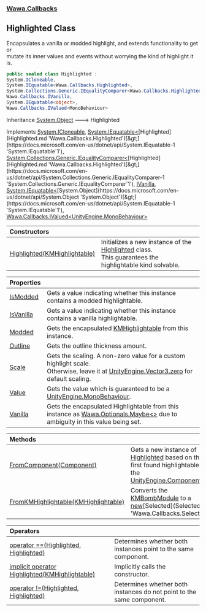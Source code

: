 ### [Wawa.Callbacks](Wawa.Callbacks.md 'Wawa.Callbacks')

## Highlighted Class

Encapsulates a vanilla or modded highlight, and extends functionality to get or  
mutate its inner values and events without worrying the kind of highlight it is.

```csharp
public sealed class Highlighted :
System.ICloneable,
System.IEquatable<Wawa.Callbacks.Highlighted>,
System.Collections.Generic.IEqualityComparer<Wawa.Callbacks.Highlighted>,
Wawa.Callbacks.IVanilla,
System.IEquatable<object>,
Wawa.Callbacks.IValued<MonoBehaviour>
```

Inheritance [System.Object](https://docs.microsoft.com/en-us/dotnet/api/System.Object 'System.Object') &#129106; Highlighted

Implements [System.ICloneable](https://docs.microsoft.com/en-us/dotnet/api/System.ICloneable 'System.ICloneable'), [System.IEquatable&lt;](https://docs.microsoft.com/en-us/dotnet/api/System.IEquatable-1 'System.IEquatable`1')[Highlighted](Highlighted.md 'Wawa.Callbacks.Highlighted')[&gt;](https://docs.microsoft.com/en-us/dotnet/api/System.IEquatable-1 'System.IEquatable`1'), [System.Collections.Generic.IEqualityComparer&lt;](https://docs.microsoft.com/en-us/dotnet/api/System.Collections.Generic.IEqualityComparer-1 'System.Collections.Generic.IEqualityComparer`1')[Highlighted](Highlighted.md 'Wawa.Callbacks.Highlighted')[&gt;](https://docs.microsoft.com/en-us/dotnet/api/System.Collections.Generic.IEqualityComparer-1 'System.Collections.Generic.IEqualityComparer`1'), [IVanilla](IVanilla.md 'Wawa.Callbacks.IVanilla'), [System.IEquatable&lt;](https://docs.microsoft.com/en-us/dotnet/api/System.IEquatable-1 'System.IEquatable`1')[System.Object](https://docs.microsoft.com/en-us/dotnet/api/System.Object 'System.Object')[&gt;](https://docs.microsoft.com/en-us/dotnet/api/System.IEquatable-1 'System.IEquatable`1'), [Wawa.Callbacks.IValued&lt;](IValued{T}.md 'Wawa.Callbacks.IValued<T>')[UnityEngine.MonoBehaviour](https://docs.microsoft.com/en-us/dotnet/api/UnityEngine.MonoBehaviour 'UnityEngine.MonoBehaviour')[&gt;](IValued{T}.md 'Wawa.Callbacks.IValued<T>')

| Constructors | |
| :--- | :--- |
| [Highlighted(KMHighlightable)](Highlighted..ctor(KMHighlightable).md 'Wawa.Callbacks.Highlighted.Highlighted(KMHighlightable)') | Initializes a new instance of the [Highlighted](Highlighted.md 'Wawa.Callbacks.Highlighted') class.<br/>This guarantees the highlightable kind solvable. |

| Properties | |
| :--- | :--- |
| [IsModded](Highlighted.IsModded.md 'Wawa.Callbacks.Highlighted.IsModded') | Gets a value indicating whether this instance contains a modded highlightable. |
| [IsVanilla](Highlighted.IsVanilla.md 'Wawa.Callbacks.Highlighted.IsVanilla') | Gets a value indicating whether this instance contains a vanilla highlightable. |
| [Modded](Highlighted.Modded.md 'Wawa.Callbacks.Highlighted.Modded') | Gets the encapsulated [KMHighlightable](https://docs.microsoft.com/en-us/dotnet/api/KMHighlightable 'KMHighlightable') from this instance. |
| [Outline](Highlighted.Outline.md 'Wawa.Callbacks.Highlighted.Outline') | Gets the outline thickness amount. |
| [Scale](Highlighted.Scale.md 'Wawa.Callbacks.Highlighted.Scale') | Gets the scaling. A non-zero value for a custom highlight scale.<br/>Otherwise, leave it at [UnityEngine.Vector3.zero](https://docs.microsoft.com/en-us/dotnet/api/UnityEngine.Vector3.zero 'UnityEngine.Vector3.zero') for default scaling. |
| [Value](Highlighted.Value.md 'Wawa.Callbacks.Highlighted.Value') | Gets the value which is guaranteed to be a [UnityEngine.MonoBehaviour](https://docs.microsoft.com/en-us/dotnet/api/UnityEngine.MonoBehaviour 'UnityEngine.MonoBehaviour'). |
| [Vanilla](Highlighted.Vanilla.md 'Wawa.Callbacks.Highlighted.Vanilla') | Gets the encapsulated Highlightable from this instance as [Wawa.Optionals.Maybe&lt;&gt;](https://docs.microsoft.com/en-us/dotnet/api/Wawa.Optionals.Maybe-1 'Wawa.Optionals.Maybe`1') due to ambiguity in this value being set. |

| Methods | |
| :--- | :--- |
| [FromComponent(Component)](Highlighted.FromComponent(Component).md 'Wawa.Callbacks.Highlighted.FromComponent(Component)') | Gets a new instance of [Highlighted](Highlighted.md 'Wawa.Callbacks.Highlighted') based on the first found highlightable of the [UnityEngine.Component](https://docs.microsoft.com/en-us/dotnet/api/UnityEngine.Component 'UnityEngine.Component'). |
| [FromKMHighlightable(KMHighlightable)](Highlighted.FromKMHighlightable(KMHighlightable).md 'Wawa.Callbacks.Highlighted.FromKMHighlightable(KMHighlightable)') | Converts the [KMBombModule](https://docs.microsoft.com/en-us/dotnet/api/KMBombModule 'KMBombModule') to a [new](https://docs.microsoft.com/en-us/dotnet/csharp/language-reference/keywords/new 'https://docs.microsoft.com/en-us/dotnet/csharp/language-reference/keywords/new')[Selected](Selected.md 'Wawa.Callbacks.Selected'). |

| Operators | |
| :--- | :--- |
| [operator ==(Highlighted, Highlighted)](Highlighted.op_Equality(Highlighted,Highlighted).md 'Wawa.Callbacks.Highlighted.op_Equality(Wawa.Callbacks.Highlighted, Wawa.Callbacks.Highlighted)') | Determines whether both instances point to the same component. |
| [implicit operator Highlighted(KMHighlightable)](Highlighted.Highlighted(KMHighlightable).md 'Wawa.Callbacks.Highlighted.op_Implicit Wawa.Callbacks.Highlighted(KMHighlightable)') | Implicitly calls the constructor. |
| [operator !=(Highlighted, Highlighted)](Highlighted.op_Inequality(Highlighted,Highlighted).md 'Wawa.Callbacks.Highlighted.op_Inequality(Wawa.Callbacks.Highlighted, Wawa.Callbacks.Highlighted)') | Determines whether both instances do not point to the same component. |
